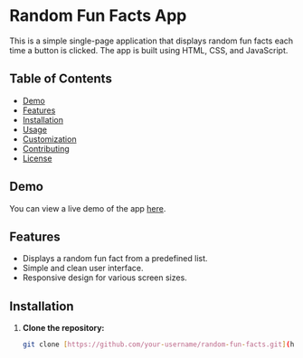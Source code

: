 # Random Fun Facts App

This is a simple single-page application that displays random fun facts each time a button is clicked. The app is built using HTML, CSS, and JavaScript.

## Table of Contents

- [Demo](#demo)
- [Features](#features)
- [Installation](#installation)
- [Usage](#usage)
- [Customization](#customization)
- [Contributing](#contributing)
- [License](#license)

## Demo

You can view a live demo of the app [here](https://your-username.github.io/random-fun-facts/).

## Features

- Displays a random fun fact from a predefined list.
- Simple and clean user interface.
- Responsive design for various screen sizes.

## Installation

1. **Clone the repository:**

   ```bash
   git clone [https://github.com/your-username/random-fun-facts.git](https://github.com/your-username/random-fun-facts.git)
